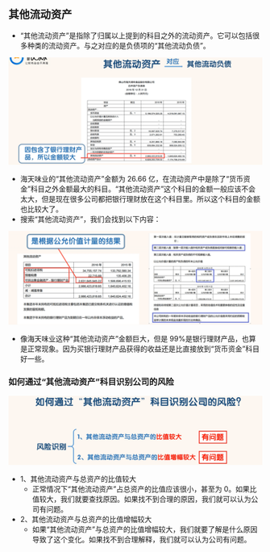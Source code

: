 ## 其他流动资产

- “其他流动资产”是指除了归属以上提到的科目之外的流动资产。它可以包括很多种类的流动资产。与之对应的是负债项的“其他流动负债”。

![image-20220505123920750](images/image-20220505123920750.png)

- 海天味业的“其他流动资产”金额为 26.66 亿，在流动资产中是除了“货币资金”科目之外金额最大的科目。“其他流动资产”这个科目的金额一般应该不会太大，但是现在很多公司都把银行理财放在这个科目里。所以这个科目的金额也比较大了。
- 搜索“其他流动资产”，我们会找到以下内容：

![image-20220505124000149](images/image-20220505124000149.png)

- 像海天味业这种“其他流动资产”金额巨大，但是 99%是银行理财产品，也算是正常现象。因为买银行理财产品获得的收益还是比直接放到“货币资金”科目好一些。

### 如何通过“其他流动资产”科目识别公司的风险

![image-20220505124157240](images/image-20220505124157240.png)

- 1、其他流动资产与总资产的比值较大
  - 正常情况下“其他流动资产”占总资产的比值应该很小，甚至为 0。如果比值较大，我们就要查找原因。如果找不到合理的原因，我们就可以认为公司有问题。
- 2、其他流动资产与总资产的比值增幅较大
  - 如果“其他流动资产”与总资产的比值增幅较大，我们就要了解是什么原因导致了这个变化。如果找不到合理解释，我们就可以认为公司有问题。